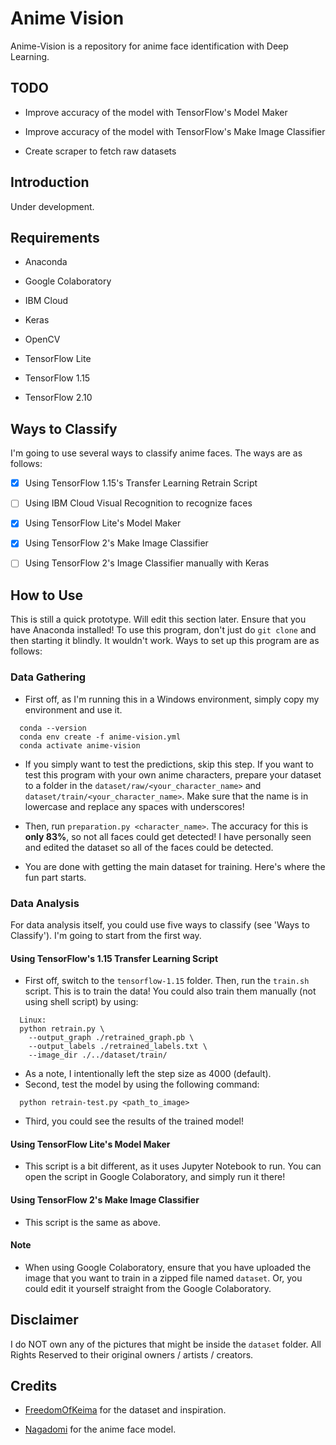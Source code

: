 # Anime Vision

Anime-Vision is a repository for anime face identification with Deep Learning.

## TODO

- Improve accuracy of the model with TensorFlow's Model Maker

- Improve accuracy of the model with TensorFlow's Make Image Classifier

- Create scraper to fetch raw datasets

## Introduction

Under development.

## Requirements

- Anaconda

- Google Colaboratory

- IBM Cloud

- Keras

- OpenCV

- TensorFlow Lite

- TensorFlow 1.15

- TensorFlow 2.10

## Ways to Classify

I'm going to use several ways to classify anime faces. The ways are as follows:

- [x] Using TensorFlow 1.15's Transfer Learning Retrain Script

- [ ] Using IBM Cloud Visual Recognition to recognize faces

- [x] Using TensorFlow Lite's Model Maker

- [x] Using TensorFlow 2's Make Image Classifier

- [ ] Using TensorFlow 2's Image Classifier manually with Keras

## How to Use

This is still a quick prototype. Will edit this section later. Ensure that you have Anaconda installed! To use this program, don't just do `git clone` and then starting it blindly. It wouldn't work. Ways to set up this program are as follows:

### Data Gathering

- First off, as I'm running this in a Windows environment, simply copy my environment and use it.

```
  conda --version
  conda env create -f anime-vision.yml
  conda activate anime-vision
```

- If you simply want to test the predictions, skip this step. If you want to test this program with your own anime characters, prepare your dataset to a folder in the `dataset/raw/<your_character_name>` and `dataset/train/<your_character_name>`. Make sure that the name is in lowercase and replace any spaces with underscores!

- Then, run `preparation.py <character_name>`. The accuracy for this is **only 83%**, so not all faces could get detected! I have personally seen and edited the dataset so all of the faces could be detected.

- You are done with getting the main dataset for training. Here's where the fun part starts.

### Data Analysis

For data analysis itself, you could use five ways to classify (see 'Ways to Classify'). I'm going to start from the first way.

#### Using TensorFlow's 1.15 Transfer Learning Script

- First off, switch to the `tensorflow-1.15` folder. Then, run the `train.sh` script. This is to train the data! You could also train them manually (not using shell script) by using:

```
  Linux:
  python retrain.py \
    --output_graph ./retrained_graph.pb \
    --output_labels ./retrained_labels.txt \
    --image_dir ./../dataset/train/
```

- As a note, I intentionally left the step size as 4000 (default).
- Second, test the model by using the following command:

```
  python retrain-test.py <path_to_image>
```

- Third, you could see the results of the trained model!

#### Using TensorFlow Lite's Model Maker

- This script is a bit different, as it uses Jupyter Notebook to run. You can open the script in Google Colaboratory, and simply run it there!

#### Using TensorFlow 2's Make Image Classifier

- This script is the same as above.

#### Note

- When using Google Colaboratory, ensure that you have uploaded the image that you want to train in a zipped file named `dataset`. Or, you could edit it yourself straight from the Google Colaboratory.

## Disclaimer

I do NOT own any of the pictures that might be inside the `dataset` folder. All Rights Reserved to their original owners / artists / creators.

## Credits

- [FreedomOfKeima](https://github.com/freedomofkeima) for the dataset and inspiration.

- [Nagadomi](https://github.com/nagadomi) for the anime face model.
